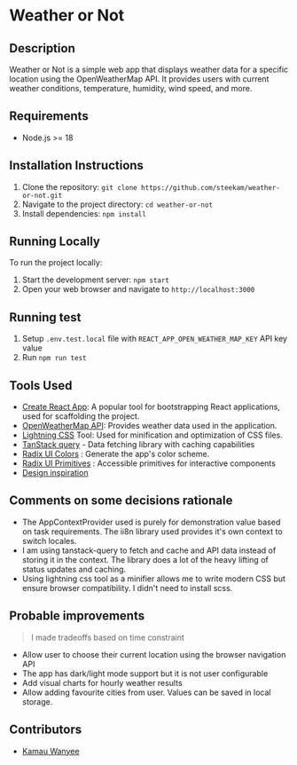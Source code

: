 # Weather or Not

## Description
Weather or Not is a simple web app that displays weather data for a specific location using the OpenWeatherMap API. 
It provides users with current weather conditions, temperature, humidity, wind speed, and more.

## Requirements
- Node.js >= 18

## Installation Instructions
1. Clone the repository: `git clone https://github.com/steekam/weather-or-not.git`
2. Navigate to the project directory: `cd weather-or-not`
3. Install dependencies: `npm install`

## Running Locally
To run the project locally:
1. Start the development server: `npm start`
2. Open your web browser and navigate to `http://localhost:3000`

## Running test
1. Setup `.env.test.local` file with `REACT_APP_OPEN_WEATHER_MAP_KEY` API key value
2. Run `npm run test`

## Tools Used
- [Create React App](https://create-react-app.dev/): A popular tool for bootstrapping React applications, used for scaffolding the project.
- [OpenWeatherMap API](https://openweathermap.org/): Provides weather data used in the application.
- [Lightning CSS](https://lightningcss.dev/) Tool: Used for minification and optimization of CSS files.
- [TanStack query](https://tanstack.com/query/latest/docs/framework/react/overview) - Data fetching library with caching capabilities
- [Radix UI Colors](https://www.radix-ui.com/colors) : Generate the app's color scheme.
- [Radix UI Primitives](https://www.radix-ui.com/primitives/docs/overview/introduction) : Accessible primitives for interactive components
- [Design inspiration](https://dribbble.com/shots/20449736-Weather-App)

## Comments on some decisions rationale

- The AppContextProvider used is purely for demonstration value based on task requirements. The ii8n library used provides it's own context to switch locales.
- I am using tanstack-query to fetch and cache and API data instead of storing it in the context. The library does a lot of the heavy lifting of status updates and caching.
- Using lightning css tool as a minifier allows me to write modern CSS but ensure browser compatibility. I didn't need to install scss.


## Probable improvements

> I made tradeoffs based on time constraint

- Allow user to choose their current location using the browser navigation API
- The app has dark/light mode support but it is not user configurable
- Add visual charts for hourly weather results
- Allow adding favourite cities from user. Values can be saved in local storage.

## Contributors
- [Kamau Wanyee](https://github.com/steekam)

